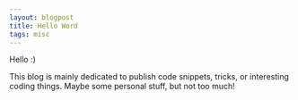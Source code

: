 ```yaml
---
layout: blogpost
title: Hello Word
tags: misc
---
```


Hello :)

This blog is mainly dedicated to publish code snippets, tricks, or interesting coding things. Maybe some personal stuff, but not too much!